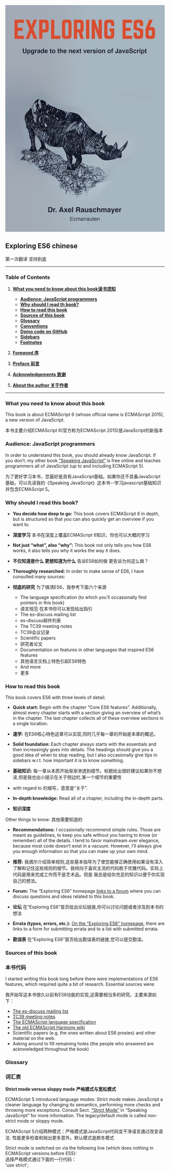 ![Exploring ES6 cover](./cover.jpg)

## Exploring ES6 chinese


  第一次翻译 坚持到底

---

### Table of Contents
1. **[What you need to know about this book读书须知](#What-you-need-to-know-about-this-book)**

   * **[Audience: JavaScript programmers](#Audience-JavaScript-programmers)**
   * **[Why should I read th  book?](#Why-should-I-read-this-book)**
   * **[How to read this book](#How-to-read-this-book)**
   * **[Sources of this book](#Sources-of-this-book)**
   * **[Glossary](#Glossary)**
   * **[Conventions](#Conventions)**
   * **[Demo code on GitHub](#Demo-code-on-GitHub)**
   * **[Sidebars](#Sidebars)**
   * **[Footnotes](#Footnotes)**

2. **[Foreword 序](#Foreword)**
3. **[Preface 前言](#Preface)**
4. **[Acknowledgements 致谢](#Acknowledgements)**
5. **[About the author 关于作者](#About-the-author)**








---
### What you need to know about this book
This book is about ECMAScript 6 (whose official name is ECMAScript 2015), a new version of JavaScript.  

本书主要介绍ECMAScript 6(官方称为ECMAScript 2015)是JavaScript的新版本  

### Audience: JavaScript programmers
In order to understand this book, you should already know JavaScript. If you don’t: my other book [“Speaking JavaScript”](http://speakingjs.com/) is free online and teaches programmers all of JavaScript (up to and including ECMAScript 5).  

为了更好学习本书，您最好是具有JavaScript基础。如果你还不具备JavaScript基础，可以先读我的《Speaking JavaScript》这本书--学习javascript基础知识并包含ECMAScript 5。  

### Why should I read this book?

* **You decide how deep to go:** This book covers ECMAScript 6 in depth, but is structured so that you can also quickly get an overview if you want to.  

* **深度学习** 本书在深度上覆盖ECMAScript 6知识，你也可以大概的学习  

* **Not just “what”, also “why”:** This book not only tells you how ES6 works, it also tells you why it works the way it does.  

* **不仅知道是什么 更想知道为什么** 告诉ES6如何做 更告诉为何这么做？

* **Thoroughly researched:**  In order to make sense of ES6, I have consulted many sources:  
* **彻底的研究**  为了搞清ES6，我参考下面六个来源

  * The language specification (to which you’ll occasionally find pointers in this book)  
  * 语言规范 在本书你可以发现给出指引
  * The es-discuss mailing list
  * es-discuss邮件列表
  * The TC39 meeting notes
  * TC39会议记录
  * Scientific papers
  * 研究者论文
  * Documentation on features in other languages that inspired ES6 features
  * 其他语言文档上特色引起ES6特色
  * And more
  * 更多


### How to read this book
This book covers ES6 with three levels of detail:

  * **Quick start:** Begin with the chapter “Core ES6 features”. Additionally, almost every chapter starts with a section giving an overview of what’s in the chapter. The last chapter collects all of these overview sections in a single location.  

  * **速学:** 在ES6核心特色这章可以实现,同时几乎每一章的开始是本章的概述。

  * **Solid foundation:** Each chapter always starts with the essentials and then increasingly goes into details. The headings should give you a good idea of when to stop reading, but I also occasionally give tips in sidebars w.r.t. how important it is to know something.

  * **基础知识:** 每一章从本质开始渐渐渗透到细节。标题给出很好建议如果你不想读,但是我也出小提示在关于侧边栏,某一个细节的重要性

  * with regard to 的缩写，意思是“关于”.

  * **In-depth knowledge:** Read all of a chapter, including the in-depth parts.

  * **知识深度**

  Other things to know:
  其他需要知道的

  * **Recommendations:** I occasionally recommend simple rules. Those are meant as guidelines, to keep you safe without you having to know (or remember) all of the details. I tend to favor mainstream over elegance, because most code doesn’t exist in a vacuum. However, I’ll always give you enough information so that you can make up your own mind.
  * **推荐:** 我偶尔介绍简单规则,这些基本指导为了使您能够正确使用如果没有深入了解和记住这些规则的细节。我倾向于喜欢主流的代码胜于优雅代码。实际上代码是用来完成工作而不是艺术品。但是 我总是给你充足的知识以便于你实现自己的想法。

  * **Forum:** The “Exploring ES6” homepage [links to a forum](http://exploringjs.com/es6.html#forum) where you can discuss questions and ideas related to this book.  

  * **论坛** 在“Exploring ES6”首页给出论坛链接,你可以讨论问题或者涉及到本书的想法

  * **Errata (typos, errors, etc.):** [On the “Exploring ES6” homepage](http://exploringjs.com/es6.html#errata), there are links to a form for submitting errata and to a list with submitted errata.

  * **勘误表** 在“Exploring ES6”首页给出勘误表的链接,您可以提交勘误。

### Sources of this book
### 本书代码

I started writing this book long before there were implementations of ES6 features, which required quite a bit of research. Essential sources were:   

我开始写这本书很久以前有ES6功能的实现,这需要相当多的研究。主要来源如下：

  * [The es-discuss mailing list](https://mail.mozilla.org/listinfo/es-discuss)
  * [TC39 meeting notes](https://github.com/tc39/tc39-notes/)
  * [The ECMAScript language specification](http://www.ecma-international.org/ecma-262/6.0/)
  * [The old ECMAScript Harmony wiki](http://wiki.ecmascript.org/doku.php?id=harmony:harmony)
  * Scientific papers (e.g. the ones written about ES6 proxies) and other material on the web.
  * Asking around to fill remaining holes (the people who answered are acknowledged throughout the book)

### Glossary
### 词汇表

**Strict mode versus sloppy mode**
**严格模式与宽松模式**

ECMAScript 5 introduced language modes: Strict mode makes JavaScript a cleaner language by changing its semantics, performing more checks and throwing more exceptions. Consult Sect. [“Strict Mode”](http://speakingjs.com/es5/ch07.html#strict_mode) in “Speaking JavaScript” for more information. The legacy/default mode is called non-strict mode or sloppy mode.  

ECMAScript 5介绍两种模式：严格模式是JavaScript代码变干净语言通过改变语法. 性能更多检查和抛出更多意外。默认模式是款冬模式

Strict mode is switched on via the following line (which does nothing in ECMAScript versions before ES5):  
选择严格模式通过下面的一行代码：  
    'use strict';
